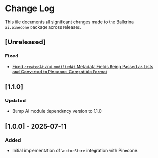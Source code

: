 # Change Log

This file documents all significant changes made to the Ballerina `ai.pinecone` package across releases.

## [Unreleased]

### Fixed
- [Fixed `createdAt` and `modifiedAt` Metadata Fields Being Passed as Lists and Converted to Pinecone-Compatible Format](https://github.com/ballerina-platform/ballerina-library/issues/8279)

## [1.1.0]

### Updated
- Bump AI module dependency version to 1.1.0

## [1.0.0] - 2025-07-11

### Added
- Initial implementation of `VectorStore` integration with Pinecone.
